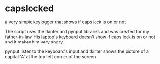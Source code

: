 # capslocked
a very simple keylogger that shows if caps lock is on or not

The script uses the tkinter and pynput libraries and was created for my father-in-law. His laptop's keyboard doesn't show if caps lock is on or not and it makes him very angry.

pynput listen to the keyboard's input and tkinter shows the picture of a capital 'A' at the top left corner of the screen. 
